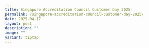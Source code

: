 ```yaml
---
title: Singapore Accreditation Council Customer Day 2025
permalink: /singapore-accreditation-council-customer-day-2025/
date: 2025-04-17
layout: post
description: ""
image: ""
variant: tiptap
---
```

<p></p>